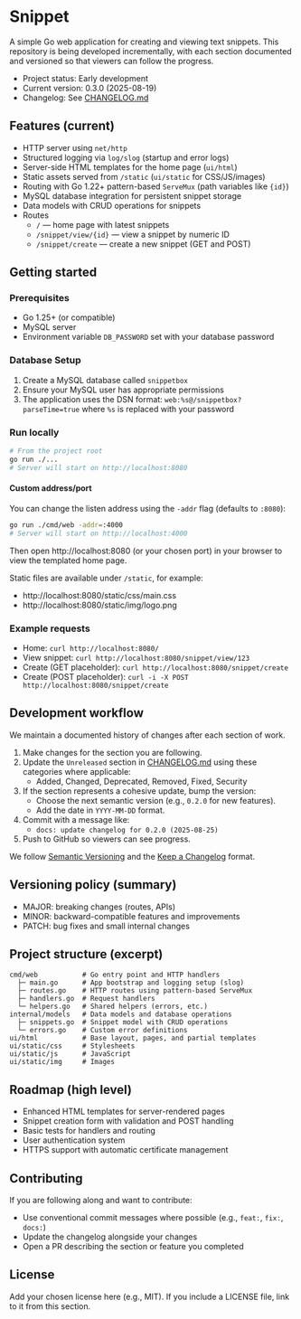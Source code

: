 # Snippet

A simple Go web application for creating and viewing text snippets. This repository is being developed incrementally,
with each section documented and versioned so that viewers can follow the progress.

- Project status: Early development
- Current version: 0.3.0 (2025-08-19)
- Changelog: See [CHANGELOG.md](./CHANGELOG.md)

## Features (current)

- HTTP server using `net/http`
- Structured logging via `log/slog` (startup and error logs)
- Server-side HTML templates for the home page (`ui/html`)
- Static assets served from `/static` (`ui/static` for CSS/JS/images)
- Routing with Go 1.22+ pattern-based `ServeMux` (path variables like `{id}`)
- MySQL database integration for persistent snippet storage
- Data models with CRUD operations for snippets
- Routes
    - `/` — home page with latest snippets
    - `/snippet/view/{id}` — view a snippet by numeric ID
    - `/snippet/create` — create a new snippet (GET and POST)

## Getting started

### Prerequisites

- Go 1.25+ (or compatible)
- MySQL server
- Environment variable `DB_PASSWORD` set with your database password

### Database Setup

1. Create a MySQL database called `snippetbox`
2. Ensure your MySQL user has appropriate permissions
3. The application uses the DSN format: `web:%s@/snippetbox?parseTime=true` where `%s` is replaced with your password

### Run locally

```bash
# From the project root
go run ./...
# Server will start on http://localhost:8080
```

#### Custom address/port

You can change the listen address using the `-addr` flag (defaults to `:8080`):

```bash
go run ./cmd/web -addr=:4000
# Server will start on http://localhost:4000
```

Then open http://localhost:8080 (or your chosen port) in your browser to view the templated home page.

Static files are available under `/static`, for example:

- http://localhost:8080/static/css/main.css
- http://localhost:8080/static/img/logo.png

### Example requests

- Home: `curl http://localhost:8080/`
- View snippet: `curl http://localhost:8080/snippet/view/123`
- Create (GET placeholder): `curl http://localhost:8080/snippet/create`
- Create (POST placeholder): `curl -i -X POST http://localhost:8080/snippet/create`

## Development workflow

We maintain a documented history of changes after each section of work.

1. Make changes for the section you are following.
2. Update the `Unreleased` section in [CHANGELOG.md](./CHANGELOG.md) using these categories where applicable:
    - Added, Changed, Deprecated, Removed, Fixed, Security
3. If the section represents a cohesive update, bump the version:
    - Choose the next semantic version (e.g., `0.2.0` for new features).
    - Add the date in `YYYY-MM-DD` format.
4. Commit with a message like:
    - `docs: update changelog for 0.2.0 (2025-08-25)`
5. Push to GitHub so viewers can see progress.

We follow [Semantic Versioning](https://semver.org/) and the [Keep a Changelog](https://keepachangelog.com/) format.

## Versioning policy (summary)

- MAJOR: breaking changes (routes, APIs)
- MINOR: backward-compatible features and improvements
- PATCH: bug fixes and small internal changes

## Project structure (excerpt)

```
cmd/web           # Go entry point and HTTP handlers
  ├─ main.go      # App bootstrap and logging setup (slog)
  ├─ routes.go    # HTTP routes using pattern-based ServeMux
  ├─ handlers.go  # Request handlers
  └─ helpers.go   # Shared helpers (errors, etc.)
internal/models   # Data models and database operations
  ├─ snippets.go  # Snippet model with CRUD operations
  └─ errors.go    # Custom error definitions
ui/html           # Base layout, pages, and partial templates
ui/static/css     # Stylesheets
ui/static/js      # JavaScript
ui/static/img     # Images
```

## Roadmap (high level)

- Enhanced HTML templates for server-rendered pages
- Snippet creation form with validation and POST handling
- Basic tests for handlers and routing
- User authentication system
- HTTPS support with automatic certificate management

## Contributing

If you are following along and want to contribute:

- Use conventional commit messages where possible (e.g., `feat:`, `fix:`, `docs:`)
- Update the changelog alongside your changes
- Open a PR describing the section or feature you completed

## License

Add your chosen license here (e.g., MIT). If you include a LICENSE file, link to it from this section.
